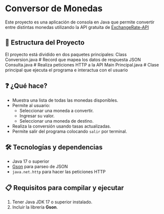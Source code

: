 #  Conversor de Monedas
Este proyecto es una aplicación de consola en Java que permite convertir entre distintas monedas utilizando la API gratuita de [ExchangeRate-API](https://www.exchangerate-api.com/)

## 📁 Estructura del Proyecto
El proyecto está dividido en dos paquetes principales:
    Class
        Conversion.java # Record que mapea los datos de respuesta JSON
        Consulta.java # Realiza peticiones HTTP a la API
    Main
        Principal.java # Clase principal que ejecuta el programa e interactua con el usuario

## ❓ ¿Qué hace?
- Muestra una lista de todas las monedas disponibles.
- Permite al usuario:
  - Seleccionar una moneda a convertir.
  - Ingresar su valor.
  - Seleccionar una moneda de destino.
- Realiza la conversión usando tasas actualizadas.
- Permite salir del programa colocando `salir` por terminal.

## 🛠️ Tecnologías y dependencias
- Java 17 o superior
- [Gson]([https://github.com/google/gson](https://mvnrepository.com/artifact/com.google.code.gson/gson)) para parseo de JSON
- `java.net.http` para hacer las peticiones HTTP

## 📋 Requisitos para compilar y ejecutar
1. Tener Java JDK 17 o superior instalado.
2. Incluir la librería **Gson**.
